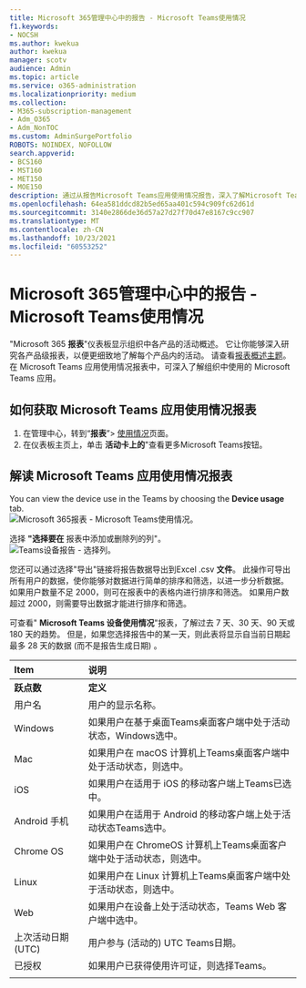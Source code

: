```yaml
---
title: Microsoft 365管理中心中的报告 - Microsoft Teams使用情况
f1.keywords:
- NOCSH
ms.author: kwekua
author: kwekua
manager: scotv
audience: Admin
ms.topic: article
ms.service: o365-administration
ms.localizationpriority: medium
ms.collection:
- M365-subscription-management
- Adm_O365
- Adm_NonTOC
ms.custom: AdminSurgePortfolio
ROBOTS: NOINDEX, NOFOLLOW
search.appverid:
- BCS160
- MST160
- MET150
- MOE150
description: 通过从报告Microsoft Teams应用使用情况报告，深入了解Microsoft Teams组织Microsoft 365应用。
ms.openlocfilehash: 64ea581ddcd82b5ed65aa401c594c909fc62d61d
ms.sourcegitcommit: 3140e2866de36d57a27d27f70d47e8167c9cc907
ms.translationtype: MT
ms.contentlocale: zh-CN
ms.lasthandoff: 10/23/2021
ms.locfileid: "60553252"
---
```

# <a name="microsoft-365-reports-in-the-admin-center---microsoft-teams-device-usage"></a>Microsoft 365管理中心中的报告 - Microsoft Teams使用情况

"Microsoft 365 **报表**"仪表板显示组织中各产品的活动概述。 它让你能够深入研究各产品级报表，以便更细致地了解每个产品内的活动。 请查看[报表概述主题](activity-reports.md)。 在 Microsoft Teams 应用使用情况报表中，可深入了解组织中使用的 Microsoft Teams 应用。
  
## <a name="how-to-get-to-the-microsoft-teams-app-usage-report"></a>如何获取 Microsoft Teams 应用使用情况报表

1. 在管理中心，转到“**报表**”\> <a href="https://go.microsoft.com/fwlink/p/?linkid=2074756" target="_blank">使用情况</a>页面。 
2. 在仪表板主页上，单击 **活动卡上的**"查看更多Microsoft Teams按钮。
  
## <a name="interpret-the-microsoft-teams-app-usage-report"></a>解读 Microsoft Teams 应用使用情况报表

You can view the device use in the Teams by choosing the **Device usage** tab.<br/>![Microsoft 365报表 - Microsoft Teams使用情况。](../../media/e46c7f7c-8371-4a20-ae82-b20df64b0205.png)

选择 **"选择要在** 报表中添加或删除列的列"。  <br/> ![Teams设备报告 - 选择列。](../../media/3358d5d9-931b-4d30-931f-450b2f5717da.png)

您还可以通过选择"导出"链接将报告数据导出到Excel .csv **文件**。 此操作可导出所有用户的数据，使你能够对数据进行简单的排序和筛选，以进一步分析数据。 如果用户数量不足 2000，则可在报表中的表格内进行排序和筛选。 如果用户数超过 2000，则需要导出数据才能进行排序和筛选。 

可查看" **Microsoft Teams 设备使用情况**"报表，了解过去 7 天、30 天、90 天或 180 天的趋势。 但是，如果您选择报告中的某一天，则此表将显示自当前日期起最多 28 天的数据 (而不是报告生成日期) 。
  
|Item|说明|
|:-----|:-----|
|**跃点数**|**定义**|
|用户名  <br/> |用户的显示名称。  <br/> |
|Windows  <br/> |如果用户在基于桌面Teams桌面客户端中处于活动状态，Windows选中。  <br/> |
|Mac  <br/> |如果用户在 macOS 计算机上Teams桌面客户端中处于活动状态，则选中。  <br/> |
|iOS  <br/> |如果用户在适用于 iOS 的移动客户端上Teams已选中。  <br/> |
|Android 手机  <br/> | 如果用户在适用于 Android 的移动客户端上处于活动状态Teams选中。  <br/> |
|Chrome OS  <br/> |如果用户在 ChromeOS 计算机上Teams桌面客户端中处于活动状态，则选中。|
|Linux  <br/> | 如果用户在 Linux 计算机上Teams桌面客户端中处于活动状态，则选中。  <br/> |
|Web  <br/> |如果用户在设备上处于活动状态，Teams Web 客户端中选中。|
|上次活动日期 (UTC)   <br/> |用户参与 (活动的) UTC Teams日期。  <br/> |
|已授权|如果用户已获得使用许可证，则选择Teams。|
|||